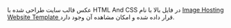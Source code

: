عکس قالب سایت طراحی شده با HTML And CSS در فایل بالا با نام [Image Hosting Website Template ](https://github.com/sadeghji1998/Hosting-Web-Design-Project/blob/master/users.pdf) قرار داده شده و امکان مشاهده آن وجود دارد.




